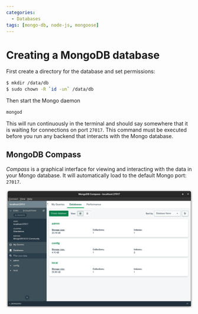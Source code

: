 ```yaml
---
categories:
  - Databases
tags: [mongo-db, node-js, mongoose]
---
```


# Creating a MongoDB database

First create a directory for the database and set permissions:

```bash
$ mkdir /data/db
$ sudo chown -R `id -un` /data/db
```

Then start the Mongo daemon

```bash
mongod
```

This will run continuously in the terminal and should say somewhere that it is waiting for connections on port `27017`. This command must be executed before you run any backend that interacts with the Mongo database.

## MongoDB Compass

_Compass_ is a graphical interface for viewing and interacting with the data in your Mongo database. It will automatically load to the default Mongo port: `27017`.

![](/img/mongo-compass.png)
